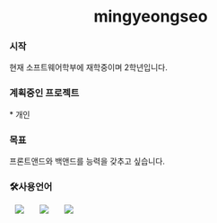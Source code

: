 <h1 align="center"> mingyeongseo</h1>

<h3>시작</h3>
현재 소프트웨어학부에 재학중이며 2학년입니다. 

<h3>계획중인 프로젝트</h3>
* 개인 
<h3>목표</h3>
프론트앤드와 백앤드를 능력을 갖추고 싶습니다. 

<h3>🛠사용언어</h3>
<div>
<img src="https://img.shields.io/badge/HTML5-E34F26?style=flat-square&logo=HTML5&logoColor=white" style="height : auto; margin-left : 10px; margin-right : 10px;"/></a>&nbsp;
<img src="https://img.shields.io/badge/CSS3-1572B6?style=flat-square&logo=CSS3&logoColor=white" style="height : auto; margin-left : 10px; margin-right : 10px;"/></a>&nbsp;
<img src="https://img.shields.io/badge/JavaScript-F7DF1E?style=flat-square&logo=JavaScript&logoColor=white" style="height : auto; margin-left : 10px; margin-right : 10px;"/></a>&nbsp;
</div>

